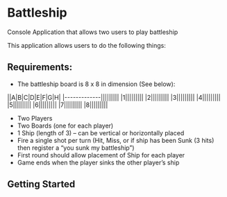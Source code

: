 # Battleship
Console Application that allows two users to play battleship

This application allows users to do the following things:

## Requirements:
- The battleship board is 8 x 8 in dimension (See below):

||A|B|C|D|E|F|G|H|
|-------------|||||||||
|1|||||||||
|2|||||||||
|3|||||||||
|4|||||||||
|5|||||||||
|6|||||||||
|7|||||||||
|8|||||||||


- Two Players
- Two Boards (one for each player)
- 1 Ship (length of 3) – can be vertical or horizontally placed
- Fire a single shot per turn (Hit, Miss, or if ship has been Sunk (3 hits) then register a “you sunk my battleship”)
- First round should allow placement of Ship for each player
- Game ends when the player sinks the other player’s ship

## Getting Started
